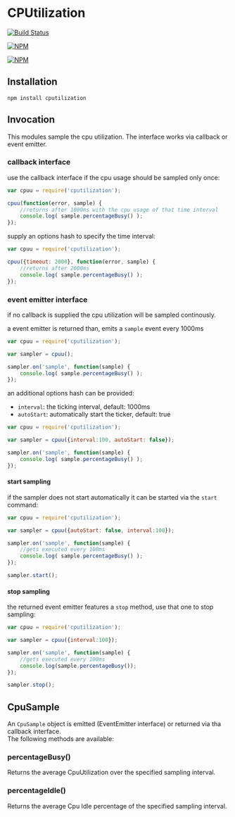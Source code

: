 # CPUtilization

[![Build Status](https://travis-ci.org/zaphod1984/cputilization.png)](https://travis-ci.org/zaphod1984/cputilization)

[![NPM](https://nodei.co/npm/cputilization.png)](https://nodei.co/npm/cputilization/)

[![NPM](https://nodei.co/npm-dl/cputilization.png?months=3)](https://nodei.co/npm/cputilization/)

## Installation

```
npm install cputilization
```

## Invocation

This modules sample the cpu utilization.
The interface works via callback or event emitter.

### callback interface
use the callback interface if the cpu usage should be sampled only once:

````javascript
var cpuu = require('cputilization');

cpuu(function(error, sample) {
    //returns after 1000ms with the cpu usage of that time interval
    console.log( sample.percentageBusy() );
});
````

supply an options hash to specify the time interval:
````javascript
var cpuu = require('cputilization');

cpuu({timeout: 2000}, function(error, sample) {
    //returns after 2000ms
    console.log( sample.percentageBusy() );
});
````

### event emitter interface
if no callback is supplied the cpu utilization will be sampled continously.

a event emitter is returned than, emits a `sample` event every 1000ms

````javascript
var cpuu = require('cputilization');

var sampler = cpuu();

sampler.on('sample', function(sample) {
    console.log( sample.percentageBusy() );
});
````

an additional options hash can be provided:

- `interval`: the ticking interval, default: 1000ms
- `autoStart`: automatically start the ticker, default: true

````javascript
var cpuu = require('cputilization');

var sampler = cpuu({interval:100, autoStart: false});

sampler.on('sample', function(sample) {
    console.log( sample.percentageBusy() );
});
````

#### start sampling

if the sampler does not start automatically it can be started via the `start` command:

````javascript
var cpuu = require('cputilization');

var sampler = cpuu({autoStart: false, interval:100});

sampler.on('sample', function(sample) {
    //gets executed every 100ms
    console.log( sample.percentageBusy() );
});

sampler.start();
````


#### stop sampling
the returned event emitter features a `stop` method, use that one to stop sampling:

````javascript
var cpuu = require('cputilization');

var sampler = cpuu({interval:100});

sampler.on('sample', function(sample) {
    //gets executed every 100ms
    console.log(sample.percentageBusy());
});

sampler.stop();
````

## CpuSample

An `CpuSample` object is emitted (EventEmitter interface) or returned via tha callback interface.  
The following methods are available:

### percentageBusy()

Returns the average CpuUtilization over the specified sampling interval.

### percentageIdle()

Returns the average Cpu Idle percentage of the specified sampling interval.
